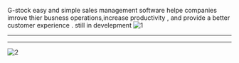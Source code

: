G-stock easy and simple sales management software helpe companies imrove thier busness operations,increase productivity , and provide a better customer experience . still in develepment ![1](https://github.com/slimaneda/G_Stock/assets/72896629/d365c120-5409-4693-929d-a5632563f7fd)

******************************************************************************
------------------------------------------------------------------

![2](https://github.com/slimaneda/G_Stock/assets/72896629/2ffee68c-1ed7-4095-9615-f6c40857d743)
